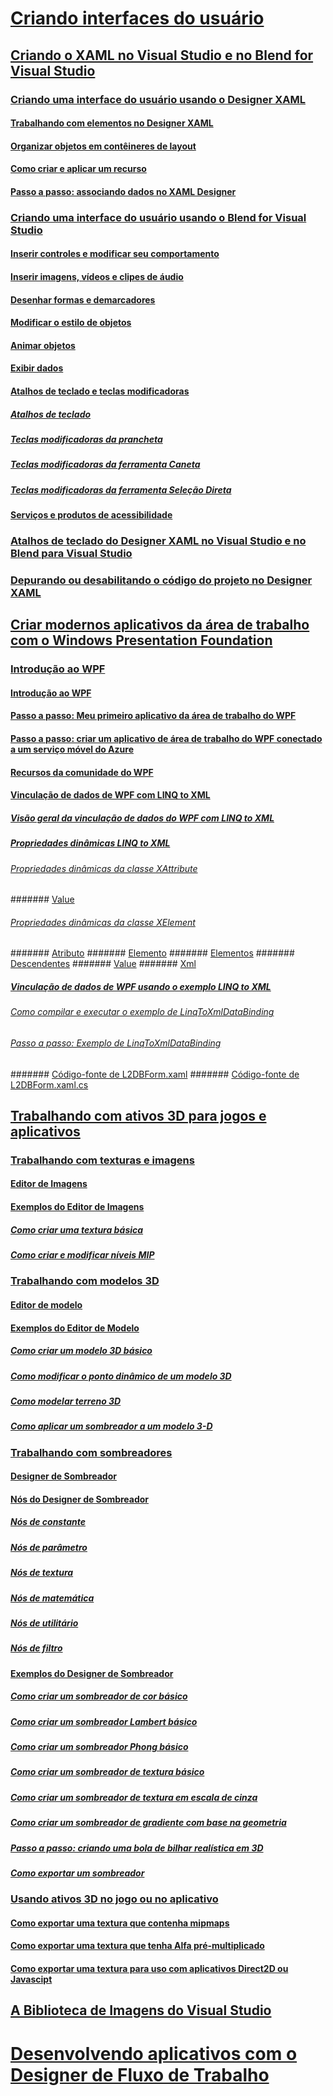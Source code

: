 # [Criando interfaces do usuário](designing-user-interfaces.md)
## [Criando o XAML no Visual Studio e no Blend for Visual Studio](designing-xaml-in-visual-studio.md)
### [Criando uma interface do usuário usando o Designer XAML](creating-a-ui-by-using-xaml-designer-in-visual-studio.md)
#### [Trabalhando com elementos no Designer XAML](working-with-elements-in-xaml-designer.md)
#### [Organizar objetos em contêineres de layout](organize-objects-into-layout-containers-in-xaml-designer.md)
#### [Como criar e aplicar um recurso](how-to-create-and-apply-a-resource.md)
#### [Passo a passo: associando dados no XAML Designer](walkthrough-binding-to-data-in-xaml-designer.md)
### [Criando uma interface do usuário usando o Blend for Visual Studio](creating-a-ui-by-using-blend-for-visual-studio.md)
#### [Inserir controles e modificar seu comportamento](insert-controls-and-modify-their-behavior-in-xaml-designer.md)
#### [Inserir imagens, vídeos e clipes de áudio](insert-images-videos-and-audio-clips-in-xaml-designer.md)
#### [Desenhar formas e demarcadores](draw-shapes-and-paths.md)
#### [Modificar o estilo de objetos](modify-the-style-of-objects-in-blend.md)
#### [Animar objetos](animate-objects-in-xaml-designer.md)
#### [Exibir dados](display-data-in-blend.md)
#### [Atalhos de teclado e teclas modificadoras](keyboard-shortcuts-and-modifier-keys-in-blend.md)
##### [Atalhos de teclado](keyboard-shortcuts-in-blend.md)
##### [Teclas modificadoras da prancheta](artboard-modifier-keys-in-blend.md)
##### [Teclas modificadoras da ferramenta Caneta](pen-tool-modifier-keys-in-blend.md)
##### [Teclas modificadoras da ferramenta Seleção Direta](direct-selection-tool-modifier-keys-in-blend.md)
#### [Serviços e produtos de acessibilidade](accessibility-products-and-services-blend.md)
### [Atalhos de teclado do Designer XAML no Visual Studio e no Blend para Visual Studio](keyboard-shortcuts-for-xaml-designer.md)
### [Depurando ou desabilitando o código do projeto no Designer XAML](debugging-or-disabling-project-code-in-xaml-designer.md)
## [Criar modernos aplicativos da área de trabalho com o Windows Presentation Foundation](create-modern-desktop-applications-with-windows-presentation-foundation.md)
### [Introdução ao WPF](getting-started-with-wpf.md)
#### [Introdução ao WPF](introduction-to-wpf.md)
#### [Passo a passo: Meu primeiro aplicativo da área de trabalho do WPF](walkthrough-my-first-wpf-desktop-application2.md)
#### [Passo a passo: criar um aplicativo de área de trabalho do WPF conectado a um serviço móvel do Azure](walkthrough-create-a-wpf-desktop-application-connected-to-an-azure-mobile-service.md)
#### [Recursos da comunidade do WPF](wpf-community-resources.md)
#### [Vinculação de dados de WPF com LINQ to XML](wpf-data-binding-with-linq-to-xml.md)
##### [Visão geral da vinculação de dados do WPF com LINQ to XML](wpf-data-binding-with-linq-to-xml-overview.md)
##### [Propriedades dinâmicas LINQ to XML](linq-to-xml-dynamic-properties.md)
###### [Propriedades dinâmicas da classe XAttribute](xattribute-class-dynamic-properties.md)
####### [Value](value-xattribute-dynamic-property.md)
###### [Propriedades dinâmicas da classe XElement](xelement-class-dynamic-properties.md)
####### [Atributo](attribute-xelement-dynamic-property.md)
####### [Elemento](element-xelement-dynamic-property.md)
####### [Elementos](elements-xelement-dynamic-property.md)
####### [Descendentes](descendants-xelement-dynamic-property.md)
####### [Value](value-xelement-dynamic-property.md)
####### [Xml](xml-xelement-dynamic-property.md)
##### [Vinculação de dados de WPF usando o exemplo LINQ to XML](wpf-data-binding-using-linq-to-xml-example.md)
###### [Como compilar e executar o exemplo de LinqToXmlDataBinding](how-to-build-and-run-the-linqtoxmldatabinding-example.md)
###### [Passo a passo: Exemplo de LinqToXmlDataBinding](walkthrough-linqtoxmldatabinding-example.md)
####### [Código-fonte de L2DBForm.xaml](l2dbform-xaml-source-code.md)
####### [Código-fonte de L2DBForm.xaml.cs](l2dbform-xaml-cs-source-code.md)
## [Trabalhando com ativos 3D para jogos e aplicativos](working-with-3-d-assets-for-games-and-apps.md)
### [Trabalhando com texturas e imagens](working-with-textures-and-images.md)
#### [Editor de Imagens](image-editor.md)
#### [Exemplos do Editor de Imagens](image-editor-examples.md)
##### [Como criar uma textura básica](how-to-create-a-basic-texture.md)
##### [Como criar e modificar níveis MIP](how-to-create-and-modify-mip-levels.md)
### [Trabalhando com modelos 3D](working-with-3-d-models.md)
#### [Editor de modelo](model-editor.md)
#### [Exemplos do Editor de Modelo](model-editor-examples.md)
##### [Como criar um modelo 3D básico](how-to-create-a-basic-3-d-model.md)
##### [Como modificar o ponto dinâmico de um modelo 3D](how-to-modify-the-pivot-point-of-a-3-d-model.md)
##### [Como modelar terreno 3D](how-to-model-3-d-terrain.md)
##### [Como aplicar um sombreador a um modelo 3-D](how-to-apply-a-shader-to-a-3-d-model.md)
### [Trabalhando com sombreadores](working-with-shaders.md)
#### [Designer de Sombreador](shader-designer.md)
#### [Nós do Designer de Sombreador](shader-designer-nodes.md)
##### [Nós de constante](constant-nodes.md)
##### [Nós de parâmetro](parameter-nodes.md)
##### [Nós de textura](texture-nodes.md)
##### [Nós de matemática](math-nodes.md)
##### [Nós de utilitário](utility-nodes.md)
##### [Nós de filtro](filter-nodes.md)
#### [Exemplos do Designer de Sombreador](shader-designer-examples.md)
##### [Como criar um sombreador de cor básico](how-to-create-a-basic-color-shader.md)
##### [Como criar um sombreador Lambert básico](how-to-create-a-basic-lambert-shader.md)
##### [Como criar um sombreador Phong básico](how-to-create-a-basic-phong-shader.md)
##### [Como criar um sombreador de textura básico](how-to-create-a-basic-texture-shader.md)
##### [Como criar um sombreador de textura em escala de cinza](how-to-create-a-grayscale-texture-shader.md)
##### [Como criar um sombreador de gradiente com base na geometria](how-to-create-a-geometry-based-gradient-shader.md)
##### [Passo a passo: criando uma bola de bilhar realística em 3D](walkthrough-creating-a-realistic-3-d-billiard-ball.md)
##### [Como exportar um sombreador](how-to-export-a-shader.md)
### [Usando ativos 3D no jogo ou no aplicativo](using-3-d-assets-in-your-game-or-app.md)
#### [Como exportar uma textura que contenha mipmaps](how-to-export-a-texture-that-contains-mipmaps.md)
#### [Como exportar uma textura que tenha Alfa pré-multiplicado](how-to-export-a-texture-that-has-premultiplied-alpha.md)
#### [Como exportar uma textura para uso com aplicativos Direct2D ou Javascipt](how-to-export-a-texture-for-use-with-direct2d-or-javascipt-apps.md)
## [A Biblioteca de Imagens do Visual Studio](the-visual-studio-image-library.md)
# [Desenvolvendo aplicativos com o Designer de Fluxo de Trabalho](../workflow-designer/developing-applications-with-the-workflow-designer.md)
